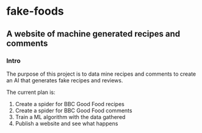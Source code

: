 # fake-foods

## A website of machine generated recipes and comments

### Intro
The purpose of this project is to data mine recipes and comments to create an AI that generates fake recipes and reviews.

The current plan is:

1. Create a spider for BBC Good Food recipes
2. Create a spider for BBC Good Food comments
3. Train a ML algorithm with the data gathered
4. Publish a website and see what happens
